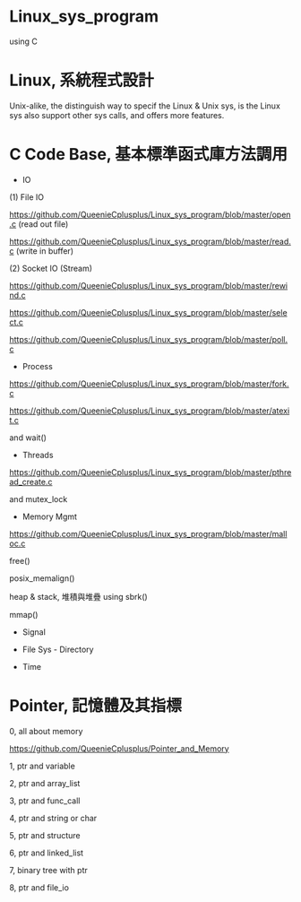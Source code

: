 # Linux_sys_program

using C

# Linux, 系統程式設計

Unix-alike, the distinguish way to specif the Linux & Unix sys, is the Linux sys also support other sys calls, and offers more features.

# C Code Base, 基本標準函式庫方法調用

* IO

(1) File IO

https://github.com/QueenieCplusplus/Linux_sys_program/blob/master/open.c (read out file)

https://github.com/QueenieCplusplus/Linux_sys_program/blob/master/read.c (write in buffer)

(2) Socket IO (Stream)

https://github.com/QueenieCplusplus/Linux_sys_program/blob/master/rewind.c

https://github.com/QueenieCplusplus/Linux_sys_program/blob/master/select.c

https://github.com/QueenieCplusplus/Linux_sys_program/blob/master/poll.c

* Process 

https://github.com/QueenieCplusplus/Linux_sys_program/blob/master/fork.c

https://github.com/QueenieCplusplus/Linux_sys_program/blob/master/atexit.c

and wait() 

* Threads

https://github.com/QueenieCplusplus/Linux_sys_program/blob/master/pthread_create.c

and mutex_lock

* Memory Mgmt

https://github.com/QueenieCplusplus/Linux_sys_program/blob/master/malloc.c

free()

posix_memalign()

heap & stack, 堆積與堆疊 using sbrk()

mmap()

* Signal

* File Sys - Directory

* Time

# Pointer, 記憶體及其指標

0, all about memory

https://github.com/QueenieCplusplus/Pointer_and_Memory

1, ptr and variable

2, ptr and array_list

3, ptr and func_call

4, ptr and string or char

5, ptr and structure

6, ptr and linked_list

7, binary tree with ptr

8, ptr and file_io
